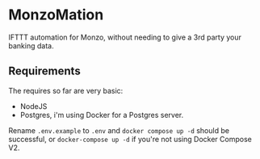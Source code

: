# MonzoMation
IFTTT automation for Monzo, without needing to give a 3rd party your banking data.

## Requirements

The requires so far are very basic:

 - NodeJS
 - Postgres, i'm using Docker for a Postgres server.

Rename `.env.example` to `.env` and `docker compose up -d` should be successful, or `docker-compose up -d` if you're not using Docker Compose V2.